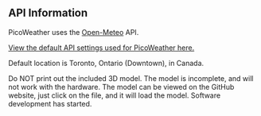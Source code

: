 <h2>API Information</h2>
<p>PicoWeather uses the <a href="https://open-meteo.com/">Open-Meteo</a> API.</p>
<a href="https://open-meteo.com/en/docs#current=temperature_2m,relative_humidity_2m,apparent_temperature,is_day,precipitation,rain,showers,snowfall,cloud_cover,wind_speed_10m,wind_direction_10m,wind_gusts_10m&hourly=temperature_2m,relative_humidity_2m,dew_point_2m,apparent_temperature,precipitation_probability,precipitation,rain,showers,snowfall,snow_depth,cloud_cover,cloud_cover_low,cloud_cover_mid,cloud_cover_high,visibility,wind_speed_10m,wind_speed_80m,wind_speed_120m,wind_speed_180m,wind_direction_10m,wind_direction_80m,wind_direction_120m,wind_direction_180m,wind_gusts_10m,temperature_80m,temperature_120m,temperature_180m&daily=sunrise,sunset,daylight_duration,sunshine_duration,uv_index_max,precipitation_sum,rain_sum,showers_sum,snowfall_sum,precipitation_hours,precipitation_probability_max,wind_speed_10m_max,wind_gusts_10m_max,wind_direction_10m_dominant&timezone=America%2FNew_York">View the default API settings used for PicoWeather here.</a> <p>Default location is Toronto, Ontario (Downtown), in Canada.</p>
Do NOT print out the included 3D model. The model is incomplete, and will not work with the hardware.
The model can be viewed on the GitHub website, just click on the file, and it will load the model.
Software development has started.
